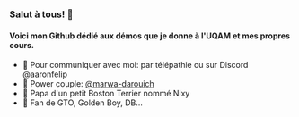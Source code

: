### Salut à tous! 👋
#### Voici mon Github dédié aux démos que je donne à l'UQAM et mes propres cours.

- 💌 Pour communiquer avec moi: par télépathie ou sur Discord @aaronfelip
- 🩵 Power couple: [@marwa-darouich](https://www.github.com/marwa-darouich)
- 🐶 Papa d'un petit Boston Terrier nommé Nixy
- 🍜 Fan de GTO, Golden Boy, DB...
